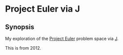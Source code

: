 Project Euler via J
===================

Synopsis
--------

My exploration of the [Project Euler][1] problem space via [J][2].

This is from 2012.

[1]: https://projecteuler.net/
[2]: http://jsoftware.com/
